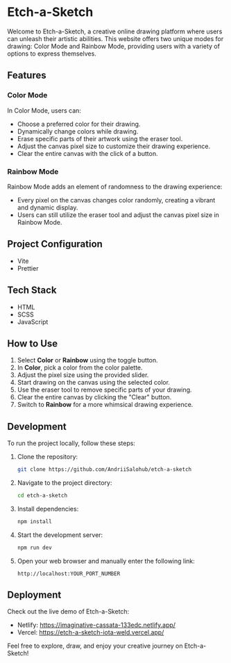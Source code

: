# Etch-a-Sketch

Welcome to Etch-a-Sketch, a creative online drawing platform where users can unleash their artistic abilities. This website offers two unique modes for drawing: Color Mode and Rainbow Mode, providing users with a variety of options to express themselves.

## Features

### Color Mode

In Color Mode, users can:

- Choose a preferred color for their drawing.
- Dynamically change colors while drawing.
- Erase specific parts of their artwork using the eraser tool.
- Adjust the canvas pixel size to customize their drawing experience.
- Clear the entire canvas with the click of a button.

### Rainbow Mode

Rainbow Mode adds an element of randomness to the drawing experience:

- Every pixel on the canvas changes color randomly, creating a vibrant and dynamic display.
- Users can still utilize the eraser tool and adjust the canvas pixel size in Rainbow Mode.

## Project Configuration

- Vite
- Prettier

## Tech Stack

- HTML
- SCSS
- JavaScript

## How to Use

1. Select **Color** or **Rainbow** using the toggle button.
2. In **Color**, pick a color from the color palette.
3. Adjust the pixel size using the provided slider.
4. Start drawing on the canvas using the selected color.
5. Use the eraser tool to remove specific parts of your drawing.
6. Clear the entire canvas by clicking the "Clear" button.
7. Switch to **Rainbow** for a more whimsical drawing experience.

## Development

To run the project locally, follow these steps:

1. Clone the repository:

    ```bash
    git clone https://github.com/AndriiSalohub/etch-a-sketch
    ```

2. Navigate to the project directory:

    ```bash
    cd etch-a-sketch
    ```

3. Install dependencies:

    ```bash
    npm install
    ```

4. Start the development server:

    ```bash
    npm run dev
    ```

5. Open your web browser and manually enter the following link:

    ```
    http://localhost:YOUR_PORT_NUMBER
    ```

## Deployment

Check out the live demo of Etch-a-Sketch:

- Netlify: https://imaginative-cassata-133edc.netlify.app/
- Vercel: https://etch-a-sketch-iota-weld.vercel.app/

Feel free to explore, draw, and enjoy your creative journey on Etch-a-Sketch!
